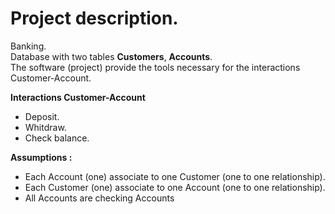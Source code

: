 
# Project description.
Banking.  
Database with two tables **Customers**, **Accounts**.  
The software (project) provide the tools necessary for the interactions Customer-Account.  
  
**Interactions Customer-Account**
* Deposit.
* Whitdraw.
* Check balance.

**Assumptions :**
* Each Account (one) associate to one Customer (one to one relationship).
* Each Customer (one) associate to one Account (one to one relationship).
* All Accounts are checking Accounts
